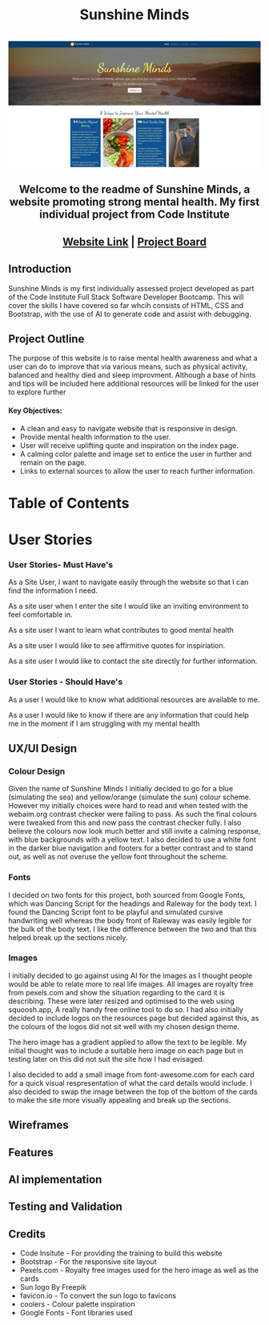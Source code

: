 <h1 align="center">Sunshine Minds</h1>
<br>
<img src="docs/index_image.png">
<br>
<h2 align="center">Welcome to the readme of Sunshine Minds, a website promoting strong mental health. My first individual project from Code Institute</ph2>
<br>
<h2 align="center"><a href="https://paulyduk.github.io/sunshine-minds/">Website Link</a> | <a href="https://github.com/users/PaulyDuk/projects/3">Project Board</a></h2>

<h2>Introduction</h2>

Sunshine Minds is my first individually assessed project developed as part of the Code Institute Full Stack Software Developer Bootcamp. This will cover the skills I have covered so far whcih consists of HTML, CSS and Bootstrap, with the use of AI to generate code and assist with debugging.

<h2>Project Outline</h2>

The purpose of this website is to raise mental health awareness and what a user can do to improve that via various means, such as physical activity, balanced and healthy died and sleep improvment. Although a base of hints and tips will be included here additional resources will be linked for the user to explore further

<h4>Key Objectives:</h4>

- A clean and easy to navigate website that is responsive in design.
- Provide mental health information to the user.
- User will receive uplifting quote and inspiration on the index page.
- A calming color palette and image set to entice the user in further and remain on the page.
- Links to external sources to allow the user to reach further information.

# Table of Contents
# User Stories

<h3>User Stories- Must Have's</h3>

As a Site User, I want to navigate easily through the website so that I can find the information I need.

As a site user when I enter the site I would like an inviting environment to feel comfortable in.

As a site user I want to learn what contributes to good mental health

As a site user I would like to see affirmitive quotes for inspiriation.

As a site user I would like to contact the site directly for further information.


<h3>User Stories - Should Have's</h3>

As a user I would like to know what additional resources are available to me.

As a user I would like to know if there are any information that could help me in the moment if I am struggling with my mental health

<h2>UX/UI Design</h2>

<h3>Colour Design</h3>

Given the name of Sunshine Minds I initially decided to go for a blue (simulating the sea) and yellow/orange (simulate the sun) colour scheme. However my initially choices were hard to read and when tested with the webaim.org contrast checker were failing to pass. As such the final colours were tweaked from this and now pass the contrast checker fully. I also believe the colours now look much better and still invite a calming response, with blue backgrounds with a yellow text. I also decided to use a white font in the darker blue navigation and footers for a better contrast and to stand out, as well as not overuse the yellow font throughout the scheme.

<h3>Fonts</h3>

I decided on two fonts for this project, both sourced from Google Fonts, which was Dancing Script for the headings and Raleway for the body text. I found the Dancing Script font to be playful and simulated cursive handwriting well whereas the body front of Raleway was easily legible for the bulk of the body text. I like the difference between the two and that this helped break up the sections nicely.

<h3>Images</h3>

I initially decided to go against using AI for the images as I thought people would be able to relate more to real life images. All images are royalty free from pexels.com and show the situation regarding to the card it is describing. These were later resized and optimised to the web using squoosh.app, A really handy free online tool to do so. I had also initially decided to include logos on the resources page but decided against this, as the colours of the logos did not sit well with my chosen design theme.

The hero image has a gradient applied to allow the text to be legible. My initial thought was to include a suitable hero image on each page but in testing later on this did not suit the site how I had evisaged.

I also decided to add a small image from font-awesome.com for each card for a quick visual respresentation of what the card details would include. I also decided to swap the image between the top of the bottom of the cards to make the site more visually appealing and break up the sections.

<h2>Wireframes</h2>
<h2>Features</h2>
<h2>AI implementation</h2>
<h2>Testing and Validation</h2>
<h2>Credits</h2>

- Code Insitute - For providing the training to build this website
- Bootstrap - For the responsive site layout
- Pexels.com  - Royalty free images used for the hero image as well as the cards
- Sun logo By Freepik 
- favicon.io - To convert the sun logo to favicons
- coolers - Colour palette inspiration
- Google Fonts - Font libraries used